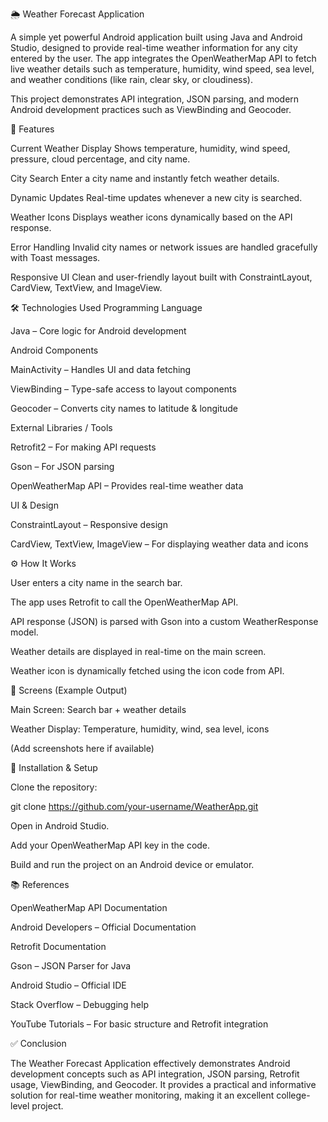 🌦️ Weather Forecast Application

A simple yet powerful Android application built using Java and Android Studio, designed to provide real-time weather information for any city entered by the user.
The app integrates the OpenWeatherMap API to fetch live weather details such as temperature, humidity, wind speed, sea level, and weather conditions (like rain, clear sky, or cloudiness).

This project demonstrates API integration, JSON parsing, and modern Android development practices such as ViewBinding and Geocoder.

📱 Features

Current Weather Display
Shows temperature, humidity, wind speed, pressure, cloud percentage, and city name.

City Search
Enter a city name and instantly fetch weather details.

Dynamic Updates
Real-time updates whenever a new city is searched.

Weather Icons
Displays weather icons dynamically based on the API response.

Error Handling
Invalid city names or network issues are handled gracefully with Toast messages.

Responsive UI
Clean and user-friendly layout built with ConstraintLayout, CardView, TextView, and ImageView.

🛠️ Technologies Used
Programming Language

Java – Core logic for Android development

Android Components

MainActivity – Handles UI and data fetching

ViewBinding – Type-safe access to layout components

Geocoder – Converts city names to latitude & longitude

External Libraries / Tools

Retrofit2 – For making API requests

Gson – For JSON parsing

OpenWeatherMap API – Provides real-time weather data

UI & Design

ConstraintLayout – Responsive design

CardView, TextView, ImageView – For displaying weather data and icons

⚙️ How It Works

User enters a city name in the search bar.

The app uses Retrofit to call the OpenWeatherMap API.

API response (JSON) is parsed with Gson into a custom WeatherResponse model.

Weather details are displayed in real-time on the main screen.

Weather icon is dynamically fetched using the icon code from API.

📸 Screens (Example Output)

Main Screen: Search bar + weather details

Weather Display: Temperature, humidity, wind, sea level, icons

(Add screenshots here if available)

🚀 Installation & Setup

Clone the repository:

git clone https://github.com/your-username/WeatherApp.git


Open in Android Studio.

Add your OpenWeatherMap API key in the code.

Build and run the project on an Android device or emulator.

📚 References

OpenWeatherMap API Documentation

Android Developers – Official Documentation

Retrofit Documentation

Gson – JSON Parser for Java

Android Studio – Official IDE

Stack Overflow
 – Debugging help

YouTube Tutorials – For basic structure and Retrofit integration

✅ Conclusion

The Weather Forecast Application effectively demonstrates Android development concepts such as API integration, JSON parsing, Retrofit usage, ViewBinding, and Geocoder.
It provides a practical and informative solution for real-time weather monitoring, making it an excellent college-level project.
